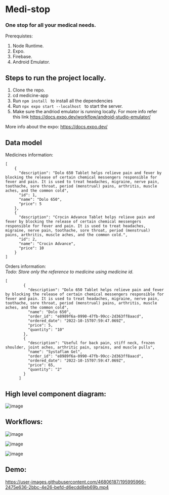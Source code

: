 # Medi-stop
### One stop for all your medical needs.

Prerequistes:
1. Node Runtime. 
2. Expo.
3. Firebase.
3. Android Emulator.

## Steps to run the project locally.
1. Clone the repo.
2. cd medicine-app
3. Run ```npm install ``` to install all the dependencies
4. Run ```npx expo start --localhost ``` to start the server.
5. Make sure the andriod emulator is running locally. For more info refer this link https://docs.expo.dev/workflow/android-studio-emulator/

More info about the expo: https://docs.expo.dev/


## Data model
Medicines information:
```
[
    {
      "description": "Dolo 650 Tablet helps relieve pain and fever by blocking the release of certain chemical messengers responsible for fever and pain. It is used to treat headaches, migraine, nerve pain, toothache, sore throat, period (menstrual) pains, arthritis, muscle aches, and the common cold",
      "id": 1,
      "name": "Dolo 650",
      "price": 5
    },
    {
      "description": "Crocin Advance Tablet helps relieve pain and fever by blocking the release of certain chemical messengers responsible for fever and pain. It is used to treat headaches, migraine, nerve pain, toothache, sore throat, period (menstrual) pains, arthritis, muscle aches, and the common cold.",
      "id": 2,
      "name": "Crocin Advance",
      "price": 10
    }
]
```

Orders information:  
*Todo: Store only the reference to medicine using medicine id.*
```
[
        {
          "description": "Dolo 650 Tablet helps relieve pain and fever by blocking the release of certain chemical messengers responsible for fever and pain. It is used to treat headaches, migraine, nerve pain, toothache, sore throat, period (menstrual) pains, arthritis, muscle aches, and the common cold",
          "name": "Dolo 650",
          "order_id": "e8989f6a-0990-47fb-99cc-2d363ff8aacd",
          "ordered_date": "2022-10-15T07:59:47.069Z",
          "price": 5,
          "quantity": "10"
        },
        {
          "description": "Useful for back pain, stiff neck, frozen shoulder, joint aches, arthritic pain, sprains, and muscle pulls",
          "name": "Systaflam Gel",
          "order_id": "e8989f6a-0990-47fb-99cc-2d363ff8aacd",
          "ordered_date": "2022-10-15T07:59:47.069Z",
          "price": 65,
          "quantity": "2"
        }
      ]
```

## High level component diagram:   
![image](https://user-images.githubusercontent.com/46806187/196982413-0478185a-be9d-4a8f-a168-7c3185fa94da.png)


## Workflows:  
![image](https://user-images.githubusercontent.com/46806187/196981967-be7d5aa6-5fa4-4ffd-aab5-d99ac37aad2a.png)

![image](https://user-images.githubusercontent.com/46806187/196982141-06728050-9234-42a7-8d19-ec60657c9d32.png)

![image](https://user-images.githubusercontent.com/46806187/196982200-408dd2ca-0de0-45de-82ba-3f4b35609e4c.png)


## Demo:
https://user-images.githubusercontent.com/46806187/195995966-2475e636-2bbc-4e26-befd-d6ecdd8eb69b.mp4


